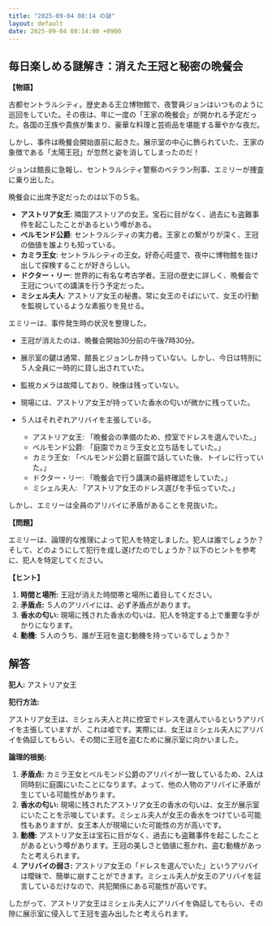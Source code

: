 ```yaml
---
title: "2025-09-04 08:14 の謎"
layout: default
date: 2025-09-04 08:14:00 +0900
---
```

## 毎日楽しめる謎解き：消えた王冠と秘密の晩餐会

**【物語】**

古都セントラルシティ。歴史ある王立博物館で、夜警員ジョンはいつものように巡回をしていた。その夜は、年に一度の「王家の晩餐会」が開かれる予定だった。各国の王族や貴族が集まり、豪華な料理と芸術品を堪能する華やかな夜だ。

しかし、事件は晩餐会開始直前に起きた。展示室の中心に飾られていた、王家の象徴である「太陽王冠」が忽然と姿を消してしまったのだ！

ジョンは館長に急報し、セントラルシティ警察のベテラン刑事、エミリーが捜査に乗り出した。

晩餐会に出席予定だったのは以下の５名。

*   **アストリア女王**: 隣国アストリアの女王。宝石に目がなく、過去にも盗難事件を起こしたことがあるという噂がある。
*   **ベルモンド公爵**: セントラルシティの実力者。王家との繋がりが深く、王冠の価値を誰よりも知っている。
*   **カミラ王女**: セントラルシティの王女。好奇心旺盛で、夜中に博物館を抜け出して探検することが好きらしい。
*   **ドクター・リー**: 世界的に有名な考古学者。王冠の歴史に詳しく、晩餐会で王冠についての講演を行う予定だった。
*   **ミシェル夫人**: アストリア女王の秘書。常に女王のそばにいて、女王の行動を監視しているような素振りを見せる。

エミリーは、事件発生時の状況を整理した。

*   王冠が消えたのは、晩餐会開始30分前の午後7時30分。
*   展示室の鍵は通常、館長とジョンしか持っていない。しかし、今日は特別に５人全員に一時的に貸し出されていた。
*   監視カメラは故障しており、映像は残っていない。
*   現場には、アストリア女王が持っていた香水の匂いが微かに残っていた。
*   ５人はそれぞれアリバイを主張している。

    *   アストリア女王: 「晩餐会の準備のため、控室でドレスを選んでいた。」
    *   ベルモンド公爵: 「庭園でカミラ王女と立ち話をしていた。」
    *   カミラ王女: 「ベルモンド公爵と庭園で話していた後、トイレに行っていた。」
    *   ドクター・リー: 「晩餐会で行う講演の最終確認をしていた。」
    *   ミシェル夫人: 「アストリア女王のドレス選びを手伝っていた。」

しかし、エミリーは全員のアリバイに矛盾があることを見抜いた。

**【問題】**

エミリーは、論理的な推理によって犯人を特定しました。犯人は誰でしょうか？そして、どのようにして犯行を成し遂げたのでしょうか？以下のヒントを参考に、犯人を特定してください。

**【ヒント】**

1.  **時間と場所:** 王冠が消えた時間帯と場所に着目してください。
2.  **矛盾点:** ５人のアリバイには、必ず矛盾点があります。
3.  **香水の匂い:** 現場に残された香水の匂いは、犯人を特定する上で重要な手がかりになります。
4.  **動機:** ５人のうち、誰が王冠を盗む動機を持っているでしょうか？

## 解答

**犯人:** アストリア女王

**犯行方法:**

アストリア女王は、ミシェル夫人と共に控室でドレスを選んでいるというアリバイを主張していますが、これは嘘です。実際には、女王はミシェル夫人にアリバイを偽証してもらい、その間に王冠を盗むために展示室に向かいました。

**論理的根拠:**

1.  **矛盾点:** カミラ王女とベルモンド公爵のアリバイが一致しているため、2人は同時刻に庭園にいたことになります。よって、他の人物のアリバイに矛盾が生じている可能性があります。
2.  **香水の匂い:** 現場に残されたアストリア女王の香水の匂いは、女王が展示室にいたことを示唆しています。ミシェル夫人が女王の香水をつけている可能性もありますが、女王本人が現場にいた可能性の方が高いです。
3.  **動機:** アストリア女王は宝石に目がなく、過去にも盗難事件を起こしたことがあるという噂があります。王冠の美しさと価値に惹かれ、盗む動機があったと考えられます。
4.  **アリバイの弱さ:** アストリア女王の「ドレスを選んでいた」というアリバイは曖昧で、簡単に崩すことができます。ミシェル夫人が女王のアリバイを証言しているだけなので、共犯関係にある可能性が高いです。

したがって、アストリア女王はミシェル夫人にアリバイを偽証してもらい、その隙に展示室に侵入して王冠を盗み出したと考えられます。
